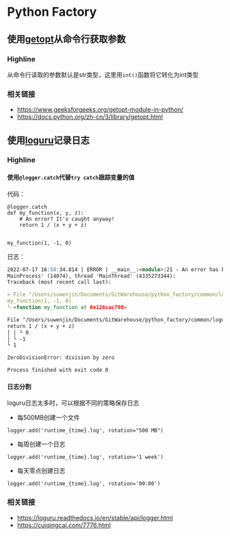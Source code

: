 # Python Factory

## 使用[getopt](common/getopt_example.py)从命令行获取参数

### Highline

从命令行读取的参数默认是str类型，这里用`int()`函数将它转化为int类型

### 相关链接

- https://www.geeksforgeeks.org/getopt-module-in-python/
- https://docs.python.org/zh-cn/3/library/getopt.html

## 使用[loguru](common/loguru_example.py)记录日志

### Highline

#### 使用`@logger.catch`代替`try catch`跟踪变量的值

代码：

```shell
@logger.catch
def my_function(x, y, z):
    # An error? It's caught anyway!
    return 1 / (x + y + z)


my_function(1, -1, 0)
```

日志：

```md
2022-07-17 16:58:34.814 | ERROR | __main__:<module>:21 - An error has been caught in function '<module>', process '
MainProcess' (14074), thread 'MainThread' (4335273344):
Traceback (most recent call last):

> File "/Users/suwenjin/Documents/GitWarehouse/python_factory/common/loguru_example.py", line 21, in <module>
my_function(1, -1, 0)
└ <function my_function at 0x126cac790>

File "/Users/suwenjin/Documents/GitWarehouse/python_factory/common/loguru_example.py", line 18, in my_function
return 1 / (x + y + z)
│ │ └ 0
│ └ -1
└ 1

ZeroDivisionError: division by zero

Process finished with exit code 0
```

#### 日志分割

loguru日志太多时，可以根据不同的策略保存日志

- 每500MB创建一个文件

```shell
logger.add('runtime_{time}.log', rotation="500 MB")
```

- 每周创建一个日志

```shell
logger.add('runtime_{time}.log', rotation='1 week')

```

- 每天零点创建日志

```shell
logger.add('runtime_{time}.log', rotation='00:00')
```

### 相关链接

- https://loguru.readthedocs.io/en/stable/api/logger.html
- https://cuiqingcai.com/7776.html